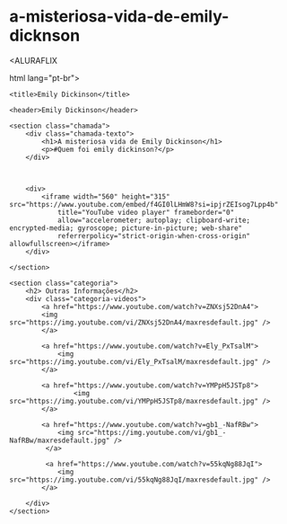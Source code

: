 # a-misteriosa-vida-de-emily-dicknson
<ALURAFLIX

html  lang="pt-br"> 

<head>
    <link rel="stylesheet" href="styles.css">
    <link rel="preconnect" href="https://fonts.googleapis.com">
<link rel="preconnect" href="https://fonts.gstatic.com" crossorigin>
<link href="https://fonts.googleapis.com/css2?family=Chakra+Petch:ital,wght@0,300;0,400;0,500;0,600;0,700;1,300;1,400;1,500;1,600;1,700&family=Playfair+Display:ital,wght@0,400..900;1,400..900&display=swap" rel="stylesheet">

    <title>Emily Dickinson</title>
</head>

<body>

    <header>Emily Dickinson</header>

    <section class="chamada">
        <div class="chamada-texto">
            <h1>A misteriosa vida de Emily Dickinson</h1>
            <p>#Quem foi emily dickinson?</p>
        </div>



        <div>
            <iframe width="560" height="315" src="https://www.youtube.com/embed/f4GI0lLHmW8?si=ipjrZEIsog7Lpp4b"
                title="YouTube video player" frameborder="0"
                allow="accelerometer; autoplay; clipboard-write; encrypted-media; gyroscope; picture-in-picture; web-share"
                referrerpolicy="strict-origin-when-cross-origin" allowfullscreen></iframe>
        </div>

    </section>

    <section class="categoria">
        <h2> Outras Informações</h2>
        <div class="categoria-videos">
            <a href="https://www.youtube.com/watch?v=ZNXsj52DnA4">
            <img src="https://img.youtube.com/vi/ZNXsj52DnA4/maxresdefault.jpg" />
            </a>

            <a href="https://www.youtube.com/watch?v=Ely_PxTsalM">
                <img src="https://img.youtube.com/vi/Ely_PxTsalM/maxresdefault.jpg" />
            </a>

            <a href="https://www.youtube.com/watch?v=YMPpH5JSTp8">
                    <img src="https://img.youtube.com/vi/YMPpH5JSTp8/maxresdefault.jpg" />
            </a>   

            <a href="https://www.youtube.com/watch?v=gb1_-NafRBw">
                <img src="https://img.youtube.com/vi/gb1_-NafRBw/maxresdefault.jpg" />
             </a>

             <a href="https://www.youtube.com/watch?v=55kqNg88JqI">
                <img src="https://img.youtube.com/vi/55kqNg88JqI/maxresdefault.jpg" />
            </a>

        </div>
    </section>

</body>







</html>
